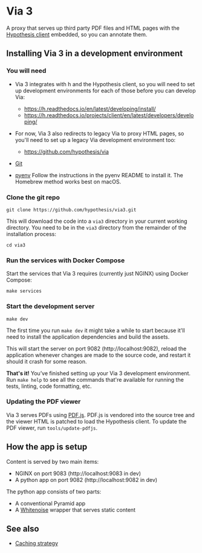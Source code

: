 Via 3
=====

A proxy that serves up third party PDF files and HTML pages with the
[Hypothesis client](https://github.com/hypothesis/client) embedded, so you can
annotate them.

Installing Via 3 in a development environment
---------------------------------------------

### You will need

* Via 3 integrates with h and the Hypothesis client, so you will need to
  set up development environments for each of those before you can develop Via:

  * https://h.readthedocs.io/en/latest/developing/install/
  * https://h.readthedocs.io/projects/client/en/latest/developers/developing/

* For now, Via 3 also redirects to legacy Via to proxy HTML pages, so you'll
  need to set up a legacy Via development environment too:

  * https://github.com/hypothesis/via

* [Git](https://git-scm.com/)

* [pyenv](https://github.com/pyenv/pyenv)
  Follow the instructions in the pyenv README to install it.
  The Homebrew method works best on macOS.

### Clone the git repo

    git clone https://github.com/hypothesis/via3.git

This will download the code into a `via3` directory in your current working
directory. You need to be in the `via3` directory from the remainder of the
installation process:

    cd via3

### Run the services with Docker Compose

Start the services that Via 3 requires (currently just NGINX) using Docker
Compose:

    make services

### Start the development server

    make dev

The first time you run `make dev` it might take a while to start because it'll
need to install the application dependencies and build the assets.

This will start the server on port 9082 (http://localhost:9082), reload the
application whenever changes are made to the source code, and restart it should
it crash for some reason.

**That's it!** You’ve finished setting up your Via 3 development environment. Run
`make help` to see all the commands that're available for running the tests,
linting, code formatting, etc.

### Updating the PDF viewer

Via 3 serves PDFs using [PDF.js](https://mozilla.github.io/pdf.js/). PDF.js is
vendored into the source tree and the viewer HTML is patched to load the Hypothesis
client. To update the PDF viewer, run `tools/update-pdfjs`.

## How the app is setup

Content is served by two main items:

 * NGINX on port 9083 (http://localhost:9083 in dev)
 * A python app on port 9082 (http://localhost:9082 in dev)

The python app consists of two parts:

 * A conventional Pyramid app
 * A [Whitenoise](http://whitenoise.evans.io/en/stable/) wrapper that serves static content

## See also

* [Caching strategy](docs/caching-strategy.md)
